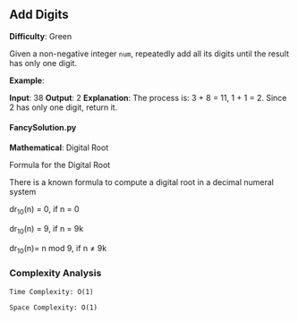## Add Digits

**Difficulty**: Green

Given a non-negative integer ```num```, repeatedly add all its digits until the result has only one digit.

**Example**:

**Input**: 38
**Output**: 2 
**Explanation**: The process is: 3 + 8 = 11, 1 + 1 = 2. Since 2 has only one digit, return it.

#### FancySolution.py

**Mathematical**: Digital Root

Formula for the Digital Root

There is a known formula to compute a digital root in a decimal numeral system

dr<sub>10</sub>(n) = 0, if n = 0 

dr<sub>10</sub>(n) = 9, if n = 9k 

dr<sub>10</sub>(n)= n mod 9, if n ≠ 9k 

### Complexity Analysis

    Time Complexity: O(1)

    Space Complexity: O(1)
